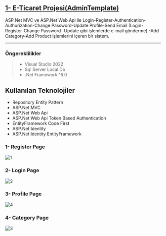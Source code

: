 ## <a href="https://github.com/serkanozsoz/.NetPractices/tree/master/AdminTemplate">1- E-Ticaret Projesi(AdminTemplate)</a>

ASP.Net MVC ve ASP.Net Web Api ile Login-Register-Authentication-Authorization-Change Password-Update Profile-Send Email (Login-Register-Change Password- Update gibi işlemlerde e-mail gönderme) -Add Category-Add Product işlemlerini içeren bir sistem.

----------
### Öngereklilikler

> - Visual Studio 2022
> - Sql Server Local Db
> - .Net Framework ^6.0

## Kullanılan Teknolojiler ##

 - Repository Entity Pattern
 - ASP.Net MVC 
 - ASP.Net Web Api 
 - ASP.Net Web Api Token Based Authentication
 - EntityFramework Code First
 - ASP.Net Identity
 - ASP.Net Identity EntityFramework
 
 ### 1- Register Page
 ![1](https://user-images.githubusercontent.com/100076932/167493703-21b4f6c8-9acd-4ec6-9155-3261537501fe.png)
 
 ### 2- Login Page
 ![2](https://user-images.githubusercontent.com/100076932/167494061-2c8d9cfe-2fb9-4cc6-bbfe-701a91914af8.png)
 
 ### 3- Profile Page
 ![4](https://user-images.githubusercontent.com/100076932/167494185-60fcc818-208c-4931-b5c4-8dbaeb7db0ba.png)
 
 ### 4- Category Page
 ![3](https://user-images.githubusercontent.com/100076932/167494300-f2e75191-1580-463e-ace8-6f6c353bfa19.png)
 
 
 
